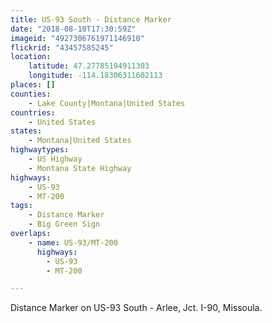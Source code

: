 ```yaml
---
title: US-93 South - Distance Marker
date: "2018-08-10T17:30:59Z"
imageid: "4927306761971146910"
flickrid: "43457585245"
location:
    latitude: 47.27785194911303
    longitude: -114.18306311602113
places: []
counties:
    - Lake County|Montana|United States
countries:
    - United States
states:
    - Montana|United States
highwaytypes:
    - US Highway
    - Montana State Highway
highways:
    - US-93
    - MT-200
tags:
    - Distance Marker
    - Big Green Sign
overlaps:
    - name: US-93/MT-200
      highways:
        - US-93
        - MT-200

---
```

Distance Marker on US-93 South - Arlee, Jct. I-90, Missoula.